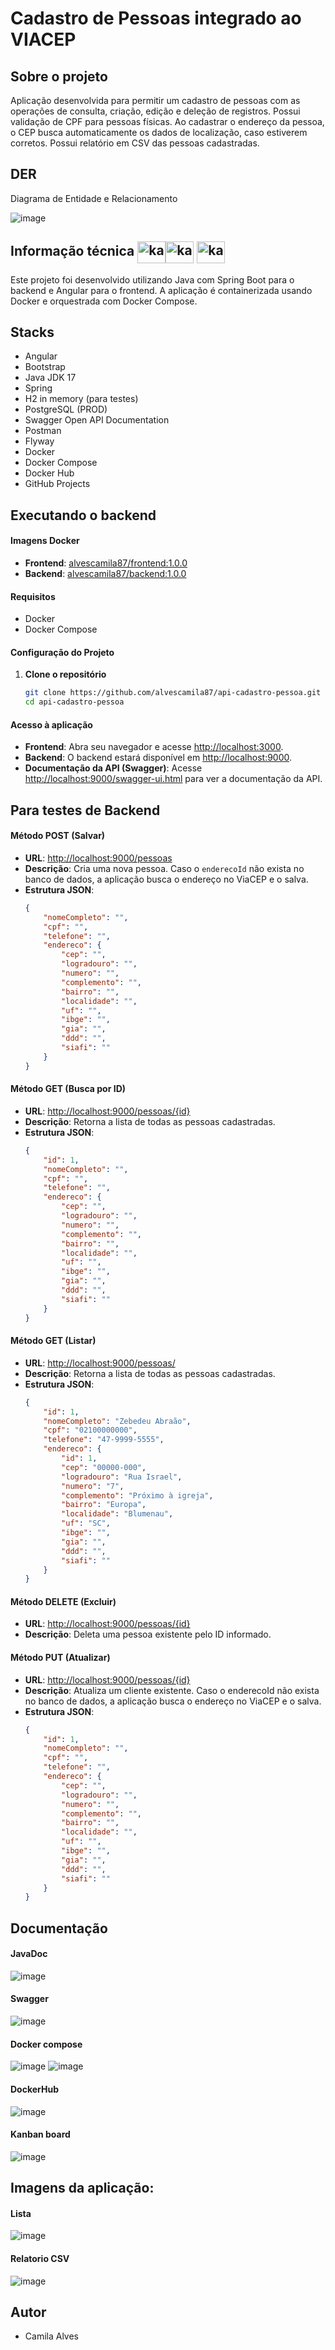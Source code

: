 # Cadastro de Pessoas integrado ao VIACEP

## Sobre o projeto          
Aplicação desenvolvida para permitir um cadastro de pessoas com as operações de consulta, criação, edição e deleção de registros. 
Possui validação de CPF para pessoas físicas.
Ao cadastrar o endereço da pessoa, o CEP busca automaticamente os dados de localização, caso estiverem corretos.
Possui relatório em CSV das pessoas cadastradas.

## DER
Diagrama de Entidade e Relacionamento

![image](https://github.com/user-attachments/assets/04b9292b-660f-482b-a464-90a91986f892)

## Informação técnica <img align="center" alt="karen-java" height="35" width="45" src="https://raw.githubusercontent.com/devicons/devicon/master/icons/java/java-original.svg"><img align="center" alt="karen-spring" height="35" width="45" src="https://raw.githubusercontent.com/devicons/devicon/master/icons/spring/spring-original.svg">             <img align="center" alt="karen-spring" height="35" width="45" img src="https://cdn.jsdelivr.net/gh/devicons/devicon@latest/icons/angularjs/angularjs-original.svg" />
Este projeto foi desenvolvido utilizando Java com Spring Boot para o backend e Angular para o frontend. A aplicação é containerizada usando Docker e orquestrada com Docker Compose.

## Stacks
* Angular
* Bootstrap
* Java JDK 17
* Spring
* H2 in memory (para testes)
* PostgreSQL (PROD)
* Swagger Open API Documentation
* Postman
* Flyway
* Docker 
* Docker Compose
* Docker Hub
* GitHub Projects

## Executando o backend

#### Imagens Docker
- **Frontend**: [alvescamila87/frontend:1.0.0](https://hub.docker.com/r/alvescamila87/frontend)
- **Backend**: [alvescamila87/backend:1.0.0](https://hub.docker.com/r/alvescamila87/backend)

#### Requisitos
- Docker
- Docker Compose

#### Configuração do Projeto

1. **Clone o repositório**

   ```bash
   git clone https://github.com/alvescamila87/api-cadastro-pessoa.git
   cd api-cadastro-pessoa

#### Acesso à aplicação  
- **Frontend**: Abra seu navegador e acesse [http://localhost:3000](http://localhost:3000).
- **Backend**: O backend estará disponível em [http://localhost:9000](http://localhost:9000).
- **Documentação da API (Swagger)**: Acesse [http://localhost:9000/swagger-ui.html](http://localhost:9000/swagger-ui.html) para ver a documentação da API.

## Para testes de Backend

#### Método POST (Salvar)
- **URL**: [http://localhost:9000/pessoas](http://localhost:9000/pessoas)
- **Descrição**: Cria uma nova pessoa. Caso o `enderecoId` não exista no banco de dados, a aplicação busca o endereço no ViaCEP e o salva.
- **Estrutura JSON**:
  ```json
  {
      "nomeCompleto": "",
      "cpf": "",
      "telefone": "",
      "endereco": {
          "cep": "",
          "logradouro": "",
          "numero": "",
          "complemento": "",
          "bairro": "",
          "localidade": "",
          "uf": "",
          "ibge": "",
          "gia": "",
          "ddd": "",
          "siafi": ""
      }
  }

#### Método GET (Busca por ID)
- **URL**: [http://localhost:9000/pessoas/{id}](http://localhost:9000/pessoas{id})
- **Descrição**: Retorna a lista de todas as pessoas cadastradas.
- **Estrutura JSON**:
  ```json
  {
      "id": 1,
      "nomeCompleto": "",
      "cpf": "",
      "telefone": "",
      "endereco": {
          "cep": "",
          "logradouro": "",
          "numero": "",
          "complemento": "",
          "bairro": "",
          "localidade": "",
          "uf": "",
          "ibge": "",
          "gia": "",
          "ddd": "",
          "siafi": ""
      }
  }

#### Método GET (Listar)
- **URL**: [http://localhost:9000/pessoas/](http://localhost:9000/pessoas)
- **Descrição**: Retorna a lista de todas as pessoas cadastradas.
- **Estrutura JSON**:
  ```json
  {
      "id": 1,
      "nomeCompleto": "Zebedeu Abraão",
      "cpf": "02100000000",
      "telefone": "47-9999-5555",
      "endereco": {
          "id": 1,
          "cep": "00000-000",
          "logradouro": "Rua Israel",
          "numero": "7",
          "complemento": "Próximo à igreja",
          "bairro": "Europa",
          "localidade": "Blumenau",
          "uf": "SC",
          "ibge": "",
          "gia": "",
          "ddd": "",
          "siafi": ""
      }
  }

#### Método DELETE (Excluir)
- **URL**: [http://localhost:9000/pessoas/{id}](http://localhost:9000/pessoas{id})
- **Descrição**: Deleta uma pessoa existente pelo ID informado.
  
#### Método PUT (Atualizar)
- **URL**: [http://localhost:9000/pessoas/{id}](http://localhost:9000/pessoas{id})
- **Descrição**: Atualiza um cliente existente. Caso o enderecoId não exista no banco de dados, a aplicação busca o endereço no ViaCEP e o salva.
- **Estrutura JSON**:
  ```json
  {
      "id": 1,
      "nomeCompleto": "",
      "cpf": "",
      "telefone": "",
      "endereco": {
          "cep": "",
          "logradouro": "",
          "numero": "",
          "complemento": "",
          "bairro": "",
          "localidade": "",
          "uf": "",
          "ibge": "",
          "gia": "",
          "ddd": "",
          "siafi": ""
      }
  }

## Documentação

#### JavaDoc
![image](https://github.com/user-attachments/assets/48981ff8-d8bb-47d5-8b9d-e424638ab199)

#### Swagger
![image](https://github.com/user-attachments/assets/f65f5fab-aec2-46b6-a1d6-83d14dfa5f97)

#### Docker compose 
![image](https://github.com/user-attachments/assets/e0d3b477-0a9b-492d-b88f-c8fecedb1fc6)
![image](https://github.com/user-attachments/assets/fb1a7ba2-5f0a-408b-89fd-7b9a63e3a55b)

#### DockerHub
![image](https://github.com/user-attachments/assets/e8ffc4ed-ee4e-4ba5-8b5e-64fe7505f038)

#### Kanban board
![image](https://github.com/user-attachments/assets/05641bfc-b84b-48b7-a58b-8f765534079a)

## Imagens da aplicação:
#### Lista 
![image](https://github.com/user-attachments/assets/bcddc1e6-ca19-4c21-9ec4-43eafa978d30)

#### Relatorio CSV
![image](https://github.com/user-attachments/assets/5e2bec81-fe95-4c12-95c9-c307f885f8ca)

## Autor
* Camila Alves

